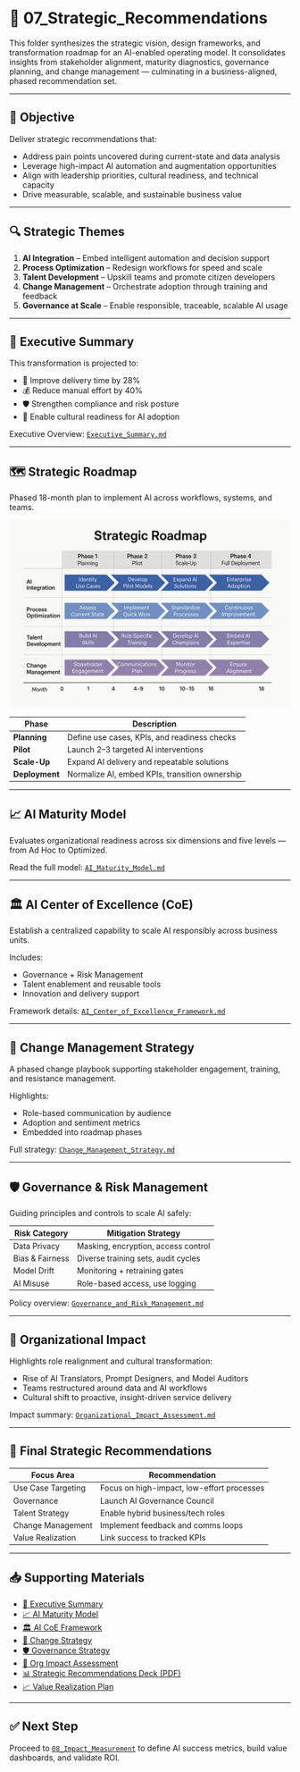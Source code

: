 # 🧩 07_Strategic_Recommendations

This folder synthesizes the strategic vision, design frameworks, and transformation roadmap for an AI-enabled operating model. It consolidates insights from stakeholder alignment, maturity diagnostics, governance planning, and change management — culminating in a business-aligned, phased recommendation set.

---

## 🎯 Objective

Deliver strategic recommendations that:

- Address pain points uncovered during current-state and data analysis  
- Leverage high-impact AI automation and augmentation opportunities  
- Align with leadership priorities, cultural readiness, and technical capacity  
- Drive measurable, scalable, and sustainable business value  

---

## 🔍 Strategic Themes

1. **AI Integration** – Embed intelligent automation and decision support  
2. **Process Optimization** – Redesign workflows for speed and scale  
3. **Talent Development** – Upskill teams and promote citizen developers  
4. **Change Management** – Orchestrate adoption through training and feedback  
5. **Governance at Scale** – Enable responsible, traceable, scalable AI usage

---

## 🧠 Executive Summary

This transformation is projected to:
- 🚀 Improve delivery time by 28%  
- 💰 Reduce manual effort by 40%  
- 🛡️ Strengthen compliance and risk posture  
- 📣 Enable cultural readiness for AI adoption  

Executive Overview: [`Executive_Summary.md`](./Executive_Summary.md)

---

## 🗺️ Strategic Roadmap

Phased 18-month plan to implement AI across workflows, systems, and teams.

![Strategic Roadmap](./Strategic_Roadmap_Final.png)

| Phase         | Description |
|---------------|-------------|
| **Planning**  | Define use cases, KPIs, and readiness checks |
| **Pilot**     | Launch 2–3 targeted AI interventions |
| **Scale-Up**  | Expand AI delivery and repeatable solutions |
| **Deployment**| Normalize AI, embed KPIs, transition ownership |

---

## 📈 AI Maturity Model

Evaluates organizational readiness across six dimensions and five levels — from Ad Hoc to Optimized.

Read the full model: [`AI_Maturity_Model.md`](./AI_Maturity_Model.md)

---

## 🏛️ AI Center of Excellence (CoE)

Establish a centralized capability to scale AI responsibly across business units.

Includes:
- Governance + Risk Management  
- Talent enablement and reusable tools  
- Innovation and delivery support

Framework details: [`AI_Center_of_Excellence_Framework.md`](./AI_Center_of_Excellence_Framework.md)

---

## 🔄 Change Management Strategy

A phased change playbook supporting stakeholder engagement, training, and resistance management.

Highlights:
- Role-based communication by audience  
- Adoption and sentiment metrics  
- Embedded into roadmap phases

Full strategy: [`Change_Management_Strategy.md`](./Change_Management_Strategy.md)

---

## 🛡️ Governance & Risk Management

Guiding principles and controls to scale AI safely:

| Risk Category      | Mitigation Strategy |
|--------------------|---------------------|
| Data Privacy       | Masking, encryption, access control |
| Bias & Fairness    | Diverse training sets, audit cycles |
| Model Drift        | Monitoring + retraining gates |
| AI Misuse          | Role-based access, use logging |

Policy overview: [`Governance_and_Risk_Management.md`](./Governance_and_Risk_Management.md)

---

## 🏢 Organizational Impact

Highlights role realignment and cultural transformation:

- Rise of AI Translators, Prompt Designers, and Model Auditors  
- Teams restructured around data and AI workflows  
- Cultural shift to proactive, insight-driven service delivery  

Impact summary: [`Organizational_Impact_Assessment.md`](./Organizational_Impact_Assessment.md)

---

## 🧾 Final Strategic Recommendations

| Focus Area         | Recommendation |
|--------------------|----------------|
| Use Case Targeting | Focus on high-impact, low-effort processes |
| Governance         | Launch AI Governance Council |
| Talent Strategy    | Enable hybrid business/tech roles |
| Change Management  | Implement feedback and comms loops |
| Value Realization  | Link success to tracked KPIs |

---

## 📥 Supporting Materials

- [📄 Executive Summary](./Executive_Summary.md)  
- [📈 AI Maturity Model](./AI_Maturity_Model.md)  
- [🏛️ AI CoE Framework](./AI_Center_of_Excellence_Framework.md)  
- [🔄 Change Strategy](./Change_Management_Strategy.md)  
- [🛡️ Governance Strategy](./Governance_and_Risk_Management.md)  
- [🏢 Org Impact Assessment](./Organizational_Impact_Assessment.md)  
- [📊 Strategic Recommendations Deck (PDF)](./Strategic_Recommendations_Briefing_Deck.pdf)  
- [📈 Value Realization Plan](./Value_Realization_Plan.md)

---

## ✅ Next Step

Proceed to [`08_Impact_Measurement`](../08_Impact_Measurement) to define AI success metrics, build value dashboards, and validate ROI.
